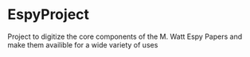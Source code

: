 # EspyProject
Project to digitize the core components of the M. Watt Espy Papers and make them availible for a wide variety of uses 
